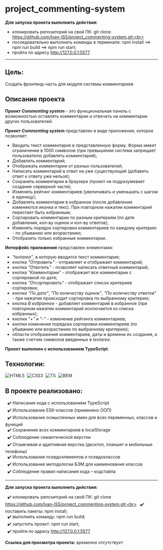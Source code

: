 # project_commenting-system

**Для запуска проекта выполнить действия:**

- клонировать репозиторий на свой ПК: git clone https://github.com/Ivan-ISS/project_commenting-system.git;<br>
- последовательно выполнить команды в терминале: npm install ==> npm run build ==> npm run start;<br>
- пройти по адресу http://127.0.0.1:5577

---

## Цель:
Создать фронтенд-часть для модуля системы комментариев

## Описание проекта
__Проект *Commenting system*__ - это функциональная панель с возможностью оставлять комментарии и отвечать на комментарии других пользователей.<br>

__Проект *Commenting system*__ представлен в виде приложения, которое позволяет:
- Вводить текст комментария в представленную форму. Форма имеет ограничение в 1000 символов (при превышении система запрещает пользователю добавлять комментарий);
- Добавлять комментарий;
- Отображать комментарии от разных пользователей;
- Написать комментарий в ответ на уже существующий (добавить ответ к ответу уже нельзя);
- Сохранять комментарии в браузере (проект не подразумевает создание серверной части);
- Изменять рейтинг комментариев (увеличивать и уменьшать с шагом в единицу);
- Добавлять комментарии в избранное (после добавления изменяются иконка и текс). При повторном нажатии комментарий перестает быть избранным;
- Сортировать комментарии по разным критериям (по дате добавления, кол-ву оценок и кол-ву ответов);
- Изменять порядок сортировки комментариев по каждому критерию - по убыванию или возрастанию;
- Отобразить только избранные комментарии.<br>

__Интерфейс приложения__ представлен элементами:
- *"textarea"*, в которую вводится текст комментария;
- кнопка *"Отправить"* - отправляет и отображает комментарий;
- кнопка *"Ответить"* - позволяет написать ответный комментарий;
- кнопка *"Комментарии"* - отображает все комментарии с сортировкой по дате;
- кнопка *"Отсортировать"* - отображает список критериев сортировки;
- кнопки *"По дате"*, *"По количеству оценок"*, *"По количеству ответов"* - при нажатии происходит сортировка по выбранному критерию;
- кнопка *В избранное* - добавляет комментарий в избранное (при повторном нажатии комментарий исключается из списка избранных);
- кнопки *"+"* и *"-"* - изменение рейтинга комментариев;
- кнопки изменения порядока сортировки комментариев (по убыванию или возрастанию по выбранному критерию);
- области отображения комментариев, даты и времени их создания, а также счетчик символов введенных в *textarea*.<br>

**Проект выполнен с использованием TypeScript**.

## Технологии:
<img src="https://img.shields.io/badge/HTML5-red?logo=html5&logoColor=white" alt="HTML5"/>&nbsp;
<img src="https://img.shields.io/badge/CSS3-blue?logo=css3&logoColor=white" alt="CSS3"/>&nbsp;
<img src="https://img.shields.io/badge/-TypeScript-blue?logo=typescript&logoColor=white" alt="TS"/>&nbsp;
<img src="https://img.shields.io/badge/BEM-18d0ff?logo=bem&logoColor=white" alt="BEM"/>&nbsp;

## В проекте реализовано:
&nbsp; :heavy_check_mark: Написание кода с использованием TypeScript<br>
&nbsp; :heavy_check_mark: Использование ES6-классов (применено ООП)<br>
&nbsp; :heavy_check_mark: Использование осмысленных имен для всех переменных, классов и функций<br>
&nbsp; :heavy_check_mark: Сохранение всех комментариев в localStorage<br>
&nbsp; :heavy_check_mark: Соблюдение семантической верстки<br>
&nbsp; :heavy_check_mark: Отзывчивая и адаптивная верстка (десктоп, планшет и мобильные телефоны)<br>
&nbsp; :heavy_check_mark: Использование псевдоэлементов и псевдоклассов<br>
&nbsp; :heavy_check_mark: Использование методологии БЭМ для наименования классов<br>
&nbsp; :heavy_check_mark: Соблюдение правил написания кода – кодстайла<br>

---

**Для запуска проекта выполнить действия:**

&nbsp; :heavy_check_mark: клонировать репозиторий на свой ПК: git clone https://github.com/Ivan-ISS/project_commenting-system.git;<br>
&nbsp; :heavy_check_mark: поставить пакеты: npm install;<br>
&nbsp; :heavy_check_mark: выполнить команду: npm run build;<br>
&nbsp; :heavy_check_mark: запустить проект: npm run start;<br>
&nbsp; :heavy_check_mark: пройти по адресу http://127.0.0.1:5577

**Ссылка для просмотра проекта:** *временно отсутствует*